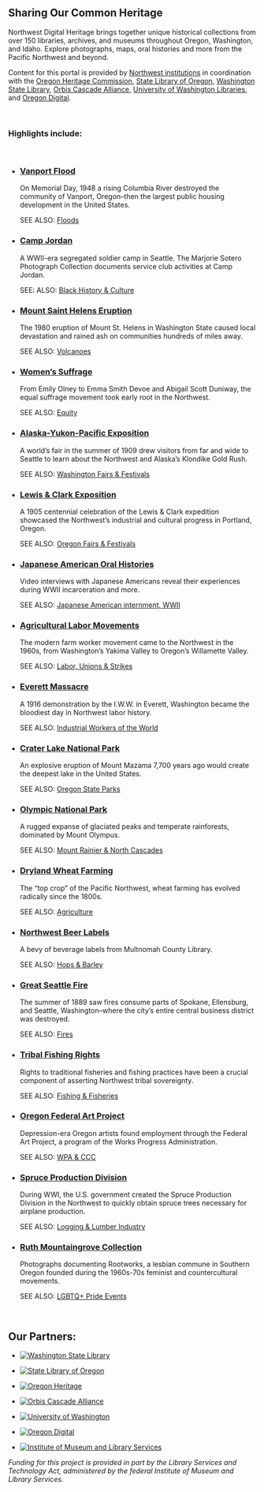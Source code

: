 ## Sharing Our Common Heritage

Northwest Digital Heritage brings together unique historical collections from over 150 libraries, archives, and museums throughout Oregon, Washington, and Idaho. Explore photographs, maps, oral histories and more from the Pacific Northwest and beyond.

Content for this portal is provided by [Northwest institutions](/browse-by-partner) in coordination with the [Oregon Heritage Commission](https://www.oregon.gov/oprd/oh/pages/default.aspx), [State Library of Oregon](https://www.oregon.gov/library/Pages/default.aspx), [Washington State Library](https://www.sos.wa.gov/library/), [Orbis Cascade Alliance](https://www.orbiscascade.org/), [University of Washington Libraries](https://www.lib.washington.edu), and [Oregon Digital](https://oregondigital.org/catalog?).

<br>

### Highlights include:

<br>

- ### [Vanport Flood](/search?q=vanport+flood)

  On Memorial Day, 1948 a rising Columbia River destroyed the community of Vanport, Oregon–then the largest public housing development in the United States.

  SEE ALSO: [Floods](/search?q=flood*)

- ### [Camp Jordan](/search?&subject=%22Camp+George+Jordan+(Seattle%2C+Wash.)%22+OR+%22Camp+Jordan%22)

  A WWII-era segregated soldier camp in Seattle. The Marjorie Sotero Photograph Collection documents service club activities at Camp Jordan.

  SEE: ALSO: [Black History & Culture](/search?q=black+AND+culture+OR+African+AND+American*)

- ### [Mount Saint Helens Eruption](/search?q=helens+AND+eruption&sort_by=created&sort_order=desc)

  The 1980 eruption of Mount St. Helens in Washington State caused local devastation and rained ash on communities hundreds of miles away.

  SEE ALSO: [Volcanoes](/search?q=volcan*)

- ### [Women’s Suffrage](/search?q=women*+AND+suffrag*)

  From Emily Olney to Emma Smith Devoe and Abigail Scott Duniway, the equal suffrage movement took early root in the Northwest.

  SEE ALSO: [Equity](/search?q=equity)

- ### [Alaska-Yukon-Pacific Exposition](/search?q=%22alaska-yukon-pacific%22+OR+AYPE+OR+%22alaska%20yukon%20pacific%22)

  A world’s fair in the summer of 1909 drew visitors from far and wide to Seattle to learn about the Northwest and Alaska’s Klondike Gold Rush.

  SEE ALSO: [Washington Fairs & Festivals](/search?q=fair*+OR+festival+AND+washington)

- ### [Lewis & Clark Exposition](/search?q=%22lewis+and+clark+exposition%22)

  A 1905 centennial celebration of the Lewis & Clark expedition showcased the Northwest’s industrial and cultural progress in Portland, Oregon.

  SEE ALSO: [Oregon Fairs & Festivals](/search?q=fair*+OR+festival+AND+Oregon)

- ### [Japanese American Oral Histories](/search?type="moving+image"&provider="Densho")

  Video interviews with Japanese Americans reveal their experiences during WWII incarceration and more.

  SEE ALSO: [Japanese American internment, WWII](/search?q=japan*+AND+internment+OR+incarceration)

- ### [Agricultural Labor Movements](/search?q=%22valley+migrant+league%22+OR+%22farm+labor%22+OR+%22agricultural+labor%22)

  The modern farm worker movement came to the Northwest in the 1960s, from Washington’s Yakima Valley to Oregon’s Willamette Valley.

  SEE ALSO: [Labor, Unions & Strikes](/search?q=labor+AND+union+OR+strike+OR+movement)

- ### [Everett Massacre](/search?q=everett+massacre)

  A 1916 demonstration by the I.W.W. in Everett, Washington became the bloodiest day in Northwest labor history.

  SEE ALSO: [Industrial Workers of the World](/search?q=I.W.W.+OR+IWW+OR+%22Industrial+Workers+of+the+World%22&sort_by=created&sort_order=desc)

- ### [Crater Lake National Park](/search?q=crater+lake)

  An explosive eruption of Mount Mazama 7,700 years ago would create the deepest lake in the United States.

  SEE ALSO: [Oregon State Parks](/search?q=%22state+park*)

- ### [Olympic National Park](/search?q=olympic+national+park)

  A rugged expanse of glaciated peaks and temperate rainforests, dominated by Mount Olympus.

  SEE ALSO: [Mount Rainier & North Cascades](/search?q=%22national+park%22+AND+%22north+cascades%22+OR+%22mount+rainier%22)

- ### [Dryland Wheat Farming](/search?q=wheat)

  The “top crop” of the Pacific Northwest, wheat farming has evolved radically since the 1800s.

  SEE ALSO: [Agriculture](/search?q=agricultur*)

- ### [Northwest Beer Labels](/search?q=beer+labels)

  A bevy of beverage labels from Multnomah County Library.

  SEE ALSO: [Hops & Barley](/search?q=hop+OR+barley)

- ### [Great Seattle Fire](/search?q=%22great+fire%22+AND+seattle)

  The summer of 1889 saw fires consume parts of Spokane, Ellensburg, and Seattle, Washington–where the city’s entire central business district was destroyed.

  SEE ALSO: [Fires](/search?q=fires)

- ### [Tribal Fishing Rights](/search?q=boldt%20OR%20sovereignty%20OR%20tribe%20OR%20tribal%20OR%20indigenous%20OR%20indian%20AND%20fishing)

  Rights to traditional fisheries and fishing practices have been a crucial component of asserting Northwest tribal sovereignty.

  SEE ALSO: [Fishing & Fisheries](/search?q=fishing+OR+fishery+OR+fisheries+OR+salmon)

- ### [Oregon Federal Art Project](/search?q=%22oregon+art+project%22)

  Depression-era Oregon artists found employment through the Federal Art Project, a program of the Works Progress Administration.

  SEE ALSO: [WPA & CCC](/search?q=WPA+OR+%22Works+Progress+Administration%22+OR+CCC+OR+C.C.C.+OR+%22Civilian+Conservation+Corps%22+OR+%22oregon+art+project%22)

- ### [Spruce Production Division](/search?q=spruce+division)

  During WWI, the U.S. government created the Spruce Production Division in the Northwest to quickly obtain spruce trees necessary for airplane production.  
  
  SEE ALSO: [Logging & Lumber Industry](/search?q=logg*+OR+"lumber")

- ### [Ruth Mountaingrove Collection](/search?q=ruth+mountaingrove) 

  Photographs documenting Rootworks, a lesbian commune in Southern Oregon founded during the 1960s-70s feminist and countercultural movements.  
  
  SEE ALSO: [LGBTQ+ Pride Events](/search?q="pride+parade"+OR+"pride+march"+OR+"pride+event"+OR+"pride+center"+OR+"gay+rights"+OR+lesb*)

<br>

## Our Partners:

- [![Washington State Library](/static/local/nwdh/washington-state.png)](https://www.sos.wa.gov/library/)

- [![State Library of Oregon](/static/local/nwdh/state-library.jpg)](https://www.oregon.gov/library/Pages/default.aspx)

- [![Oregon Heritage](/static/local/nwdh/oregon-heritage.png)](https://www.oregon.gov/oprd/OH/Pages/default.aspx)

- [![Orbis Cascade Alliance](/static/local/nwdh/alliance.png)](https://www.orbiscascade.org/)

- [![University of Washington](/static/local/nwdh/uwashington.png)](https://www.washington.edu/)

- [![Oregon Digital](/static/local/nwdh/oregon-digital.png)](https://oregondigital.org/)

- [![Institute of Museum and Library Services](/static/local/nwdh/imls.png)](https://www.imls.gov/)


*Funding for this project is provided in part by the Library Services and Technology Act, administered by the federal Institute of Museum and Library Services.*